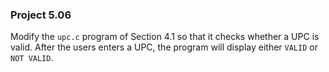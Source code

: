 ### Project 5.06
Modify the `upc.c` program of Section 4.1 so that it checks whether a UPC is
valid. After the users enters a UPC, the program will display either `VALID` or
`NOT VALID`.